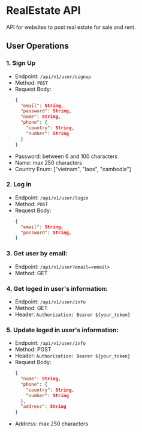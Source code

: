 # RealEstate API

API for websites to post real estate for sale and rent.

## User Operations

### 1. Sign Up

- Endpoint: `/api/v1/user/signup`
- Method: `POST`
- Request Body:
  ```json
  {
    "email": String,
    "password": String,
    "name": String,
    "phone": {
      "country": String,
      "number": String
    }
  }
  ```
- Password: between 6 and 100 characters
- Name: max 250 characters
- Country Enum: ["vietnam", "laos", "cambodia"]

### 2. Log in

- Endpoint: `/api/v1/user/login`
- Method: `POST`
- Request Body:
  ```json
  {
    "email": String,
    "password": String,
  }
  ```

### 3. Get user by email:

- Endpoint: `/api/v1/user?email=<email>`
- Method: GET

### 4. Get loged in user's information:

- Endpoint: `/api/v1/user/info`
- Method: GET
- Header: `Authorization: Bearer ${your_token}`

### 5. Update loged in user's information:

- Endpoint: `/api/v1/user/info`
- Method: POST
- Header: `Authorization: Bearer ${your_token}`
- Request Body:
  ```json
  {
    "name": String,
    "phone": {
      "country": String,
      "number": String
    },
    "address": String
  }
  ```
- Address: max 250 characters
